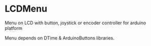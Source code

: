# LCDMenu
Menu on LCD with button, joystick or encoder controller for arduino platform

Menu depends on DTime & ArduinoButtons libraries.
